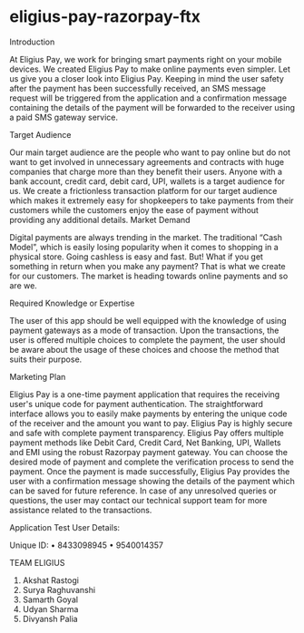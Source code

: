 # eligius-pay-razorpay-ftx

Introduction

At Eligius Pay, we work for bringing smart payments right on your mobile devices. We created Eligius Pay to make online payments even simpler. Let us give you a closer look into Eligius Pay. Keeping in mind the user safety after the payment has been successfully received, an SMS message request will be triggered from the application and a confirmation message containing the details of the payment will be forwarded to the receiver using a paid SMS gateway service.

Target Audience

Our main target audience are the people who want to pay online but do not want to get involved in unnecessary agreements and contracts with huge companies that charge more than they benefit their users. Anyone with a bank account, credit card, debit card, UPI, wallets is a target audience for us. We create a frictionless transaction platform for our target audience which makes it extremely easy for shopkeepers to take payments from their customers while the customers enjoy the ease of payment without providing any additional details. Market Demand

Digital payments are always trending in the market. The traditional “Cash Model”, which is easily losing popularity when it comes to shopping in a physical store. Going cashless is easy and fast. But! What if you get something in return when you make any payment? That is what we create for our customers. The market is heading towards online payments and so are we.

Required Knowledge or Expertise

The user of this app should be well equipped with the knowledge of using payment gateways as a mode of transaction. Upon the transactions, the user is offered multiple choices to complete the payment, the user should be aware about the usage of these choices and choose the method that suits their purpose.

Marketing Plan

Eligius Pay is a one-time payment application that requires the receiving user's unique code for payment authentication. The straightforward interface allows you to easily make payments by entering the unique code of the receiver and the amount you want to pay. Eligius Pay is highly secure and safe with complete payment transparency. Eligius Pay offers multiple payment methods like Debit Card, Credit Card, Net Banking, UPI, Wallets and EMI using the robust Razorpay payment gateway. You can choose the desired mode of payment and complete the verification process to send the payment. Once the payment is made successfully, Eligius Pay provides the user with a confirmation message showing the details of the payment which can be saved for future reference. In case of any unresolved queries or questions, the user may contact our technical support team for more assistance related to the transactions.

Application Test User Details:

Unique ID: • 8433098945 • 9540014357

TEAM ELIGIUS

1. Akshat Rastogi
2. Surya Raghuvanshi
3. Samarth Goyal
4. Udyan Sharma
5. Divyansh Palia
